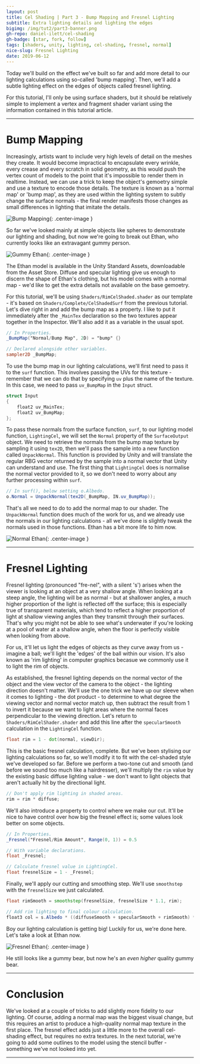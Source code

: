 ```yaml
---
layout: post
title: Cel Shading | Part 3 - Bump Mapping and Fresnel Lighting
subtitle: Extra lighting details and lighting the edges
bigimg: /img/tut2/part3-banner.png
gh-repo: daniel-ilett/cel-shading
gh-badge: [star, fork, follow]
tags: [shaders, unity, lighting, cel-shading, fresnel, normal]
nice-slug: Fresnel Lighting
date: 2019-06-12
---
```


Today we'll build on the effect we've built so far and add more detail to our lighting calculations using so-called 'bump mapping'. Then, we'll add a subtle lighting effect on the edges of objects called fresnel lighting.

For this tutorial, I'll only be using surface shaders, but it should be relatively simple to implement a vertex and fragment shader variant using the information contained in this tutorial article.

<hr/>

# Bump Mapping

Increasingly, artists want to include very high levels of detail on the meshes they create. It would become impractical to encapsulate every wrinkle, every crease and every scratch in solid geometry, as this would push the vertex count of models to the point that it's impossible to render them in realtime. Instead, we can use a trick to keep the object's gemoetry simple and use a texture to encode those details. The texture is known as a 'normal map' or 'bump map', as they are used within the lighting system to subtly change the surface normals - the final render manifests those changes as small differences in lighting that imitate the details.

![Bump Mapping](/img/tut2/part3-bump-map.png){: .center-image }

So far we've looked mainly at simple objects like spheres to demonstrate our lighting and shading, but now we're going to break out Ethan, who currently looks like an extravagant gummy person.

![Gummy Ethan](/img/tut2/part3-ethan.png){: .center-image }

The Ethan model is available in the Unity Standard Assets, downloadable from the Asset Store. Diffuse and specular lighting give us enough to discern the shape of Ethan's clothing, but his model comes with a normal map - we'd like to get the extra details not available on the base gemoetry.

For this tutorial, we'll be using `Shaders/RimCelShaded.shader` as our template - it's based on `Shaders/Complete/CelShadedSurf` from the previous tutorial. Let's dive right in and add the bump map as a property. I like to put it immediately after the `_MainTex` declaration so the two textures appear together in the Inspector. We'll also add it as a variable in the usual spot.

~~~glsl
// In Properties.
_BumpMap("Normal/Bump Map", 2D) = "bump" {}

// Declared alongside other variables.
sampler2D _BumpMap;
~~~

To use the bump map in our lighting calculations, we'll first need to pass it to the `surf` function. This involves passing the UVs for this texture - remember that we can do that by specifying `uv` plus the name of the texture. In this case, we need to pass `uv_BumpMap` in the `Input` struct.

~~~glsl
struct Input
{
    float2 uv_MainTex;
    float2 uv_BumpMap;
};
~~~

To pass these normals from the surface function, `surf`, to our lighting model function, `LightingCel`, we will set the `Normal` property of the `SurfaceOutput` object. We need to retrieve the normals from the bump map texture by sampling it using `tex2D`, then we'll pass the sample into a new function called `UnpackNormal`. This function is provided by Unity and will translate the regular RBG vector returned by the sample into a normal vector that Unity can understand and use. The first thing that `LightingCel` does is normalise the normal vector provided to it, so we don't need to worry about any further processing within `surf`.

~~~glsl
// In surf(), below setting o.Albedo.
o.Normal = UnpackNormal(tex2D(_BumpMap, IN.uv_BumpMap));
~~~

That's all we need to do to add the normal map to our shader. The `UnpackNormal` function does much of the work for us, and we already use the normals in our lighting calculations - all we've done is slightly tweak the normals used in those functions. Ethan has a bit more life to him now.

![Normal Ethan](/img/tut2/part3-ethan-bump.png){: .center-image }

<hr/>

# Fresnel Lighting

Fresnel lighting (pronounced "fre-nel", with a silent 's') arises when the viewer is looking at an object at a very shallow angle. When looking at a steep angle, the lighting will be as normal - but at shallower angles, a much higher proportion of the light is reflected off the surface; this is especially true of transparent materials, which tend to reflect a higher proportion of light at shallow viewing angles than they transmit through their surfaces. That's why you might not be able to see what's underwater if you're looking at a pool of water at a shallow angle, when the floor is perfectly visible when looking from above.

For us, it'll let us light the edges of objects as they curve away from us - imagine a ball; we'll light the 'edges' of the ball within our vision. It's also known as 'rim lighting' in computer graphics becasue we commonly use it to light the rim of objects.

As established, the fresnel lighting depends on the normal vector of the object and the view vector of the camera to the object - the lighting direction doesn't matter. We'll use the one trick we have up our sleeve when it comes to lighting - the dot product - to determine to what degree the viewing vector and normal vector match up, then subtract the result from 1 to invert it because we want to light areas where the normal faces perpendicular to the viewing  direction. Let's return to `Shaders/RimCelShader.shader` and add this line after the `specularSmooth` calculation in the `LightingCel` function.

~~~glsl
float rim = 1 - dot(normal, viewDir);
~~~

This is the basic fresnel calculation, complete. But we've been stylising our lighting calculations so far, so we'll modify it to fit with the cel-shaded style we've developed so far. Before we perform a two-tone cut and smooth (and before we sound too much like a hairdresser), we'll multiply the `rim` value by the existing basic diffuse lighting value - we don't want to light objects that aren't actually hit by the directional light.

~~~glsl
// Don't apply rim lighting in shaded areas.
rim = rim * diffuse;
~~~

We'll also introduce a property to control where we make our cut. It'll be nice to have control over how big the fresnel effect is; some values look better on some objects.

~~~glsl
// In Properties.
_Fresnel("Fresnel/Rim Amount", Range(0, 1)) = 0.5

// With variable declarations.
float _Fresnel;

// Calculate fresnel value in LightingCel.
float fresnelSize = 1 - _Fresnel;
~~~

Finally, we'll apply our cutting and smoothing step. We'll use `smoothstep` with the `fresnelSize` we just calculated.

~~~glsl
float rimSmooth = smoothstep(fresnelSize, fresnelSize * 1.1, rim);

// Add rim lighting to final colour calculation.
float3 col = s.Albedo * ((diffuseSmooth + specularSmooth + rimSmooth) * _LightColor0 + unity_AmbientSky);
~~~

Boy our lighting calculation is getting big! Luckily for us, we're done here. Let's take a look at Ethan now.

![Fresnel Ethan](/img/tut2/part3-ethan-bump-fresnel.png){: .center-image }

He still looks like a gummy bear, but now he's an *even higher* quality gummy bear.

<hr/>

# Conclusion

We've looked at a couple of tricks to add slightly more fidelity to our lighting. Of course, adding a normal map was the biggest visual change, but this requires an artist to produce a high-quality normal map texture in the first place. The fresnel effect adds just a little more to the overall cel-shading effect, but requires no extra textures. In the next tutorial, we're going to add some outlines to the model using the stencil buffer - something we've not looked into yet.

<hr/>
